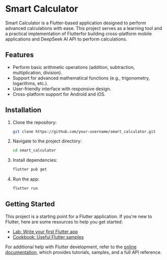 # Smart Calculator

Smart Calculator is a Flutter-based application designed to perform advanced calculations with ease. This project serves as a learning tool and a practical implementation of Flutterfor building cross-platform mobile applications and DeepSeek AI API to perform calculations.

## Features

- Perform basic arithmetic operations (addition, subtraction, multiplication, division).
- Support for advanced mathematical functions (e.g., trigonometry, logarithms, etc.).
- User-friendly interface with responsive design.
- Cross-platform support for Android and iOS.

## Installation

1. Clone the repository:
    ```bash
    git clone https://github.com/your-username/smart_calculator.git
    ```
2. Navigate to the project directory:
    ```bash
    cd smart_calculator
    ```
3. Install dependencies:
    ```bash
    flutter pub get
    ```
4. Run the app:
    ```bash
    flutter run
    ```

## Getting Started

This project is a starting point for a Flutter application. If you're new to Flutter, here are some resources to help you get started:

- [Lab: Write your first Flutter app](https://docs.flutter.dev/get-started/codelab)
- [Cookbook: Useful Flutter samples](https://docs.flutter.dev/cookbook)

For additional help with Flutter development, refer to the [online documentation](https://docs.flutter.dev/), which provides tutorials, samples, and a full API reference.

